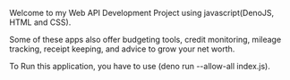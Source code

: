 Welcome to my Web API Development Project using javascript(DenoJS, HTML and CSS).

Some of these apps also offer budgeting tools, credit monitoring, mileage tracking, receipt keeping, and advice to grow your net worth.


To Run this application, you have to use  (deno run --allow-all index.js).